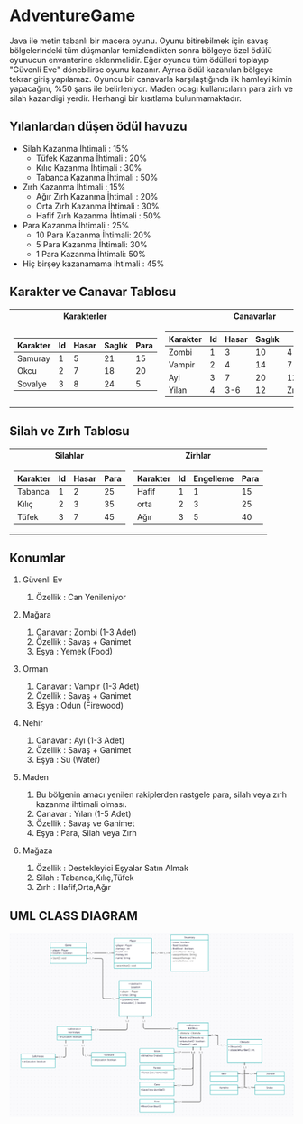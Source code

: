 # AdventureGame
Java ile metin tabanlı bir macera oyunu. Oyunu bitirebilmek için savaş bölgelerindeki tüm düşmanlar temizlendikten sonra bölgeye özel ödülü oyunucun envanterine eklenmelidir. Eğer oyuncu tüm ödülleri toplayıp "Güvenli Eve" dönebilirse oyunu kazanır. Ayrıca ödül kazanılan bölgeye tekrar giriş yapılamaz.
Oyuncu bir canavarla karşılaştığında ilk hamleyi kimin yapacağını, %50 şans ile belirleniyor. Maden ocagı kullanıcıların 
para zirh ve silah kazandigi yerdir. Herhangi bir kısıtlama bulunmamaktadır.


##  Yılanlardan düşen ödül havuzu 

- Silah Kazanma İhtimali : 15% 
  - Tüfek Kazanma İhtimali : 20% 
  - Kılıç Kazanma İhtimali : 30% 
  - Tabanca Kazanma İhtimali : 50% 
- Zırh Kazanma İhtimali : 15% 
  - Ağır Zırh Kazanma İhtimali : 20% 
  - Orta Zırh Kazanma İhtimali : 30% 
  - Hafif Zırh Kazanma İhtimali : 50% 
- Para Kazanma İhtimali : 25% 
  - 10 Para Kazanma İhtimali: 20% 
  - 5 Para Kazanma İhtimali: 30% 
  - 1 Para Kazanma İhtimali: 50%
- Hiç birşey kazanamama ihtimali : 45%

## Karakter ve Canavar Tablosu
<table>
<tr><th>Karakterler </th><th>Canavarlar</th></tr>
<tr><td>

| Karakter | Id  | Hasar | Saglık | Para |
|----------|-----|-------|--------|------|
| Samuray  | 1   | 5     | 21     | 15   |
| Okcu     | 2   | 7     | 18     | 20   |
| Sovalye  | 3   | 8     | 24     | 5    |

</td><td>


| Karakter | Id  | Hasar | Saglık | Odul            |
|----------|-----|-------|--------|-----------------|
| Zombi    | 1   | 3     | 10     | 4  para         |
| Vampir   | 2   | 4     | 14     | 7    para       |
| Ayi      | 3   | 7     | 20     | 12    para      |
| Yilan    | 4   | 3-6   | 12     | Zırh,Silah,Para |

</td></tr> </table>

## Silah ve Zırh Tablosu
<table>
<tr><th>Silahlar </th><th>Zirhlar</th></tr>
<tr><td>

| Karakter | Id  | Hasar | Para |
|----------|-----|-------|------|
| Tabanca  | 1   | 2     | 25   |
| Kılıç    | 2   | 3     | 35   |
| Tüfek    | 3   | 7     | 45   |

</td><td>

| Karakter | Id  | Engelleme | Para |
|----------|-----|-----------|------|
| Hafif    | 1   | 1         | 15   |
| orta     | 2   | 3         | 25   |
| Ağır     | 3   | 5         | 40   |

</td></tr> </table>

## Konumlar
1. Güvenli Ev 
   1. Özellik : Can Yenileniyor


2. Mağara 
   1. Canavar : Zombi (1-3 Adet)
   2. Özellik : Savaş + Ganimet 
   3. Eşya : Yemek (Food)


3. Orman 
   1. Canavar : Vampir (1-3 Adet)
   2. Özellik : Savaş + Ganimet 
   3. Eşya : Odun (Firewood)


4. Nehir 
   1. Canavar : Ayı (1-3 Adet)
   2. Özellik : Savaş + Ganimet 
   3. Eşya : Su (Water)

5. Maden
   1. Bu bölgenin amacı yenilen rakiplerden rastgele para,
   silah veya zırh kazanma ihtimali olması.
   2. Canavar : Yılan (1-5 Adet)
   3. Özellik : Savaş ve Ganimet 
   4. Eşya : Para, Silah veya Zırh

6. Mağaza 
   1. Özellik : Destekleyici Eşyalar Satın Almak 
   2. Silah : Tabanca,Kılıç,Tüfek 
   3. Zırh : Hafif,Orta,Ağır

## UML CLASS DIAGRAM
![img.png](img.png)